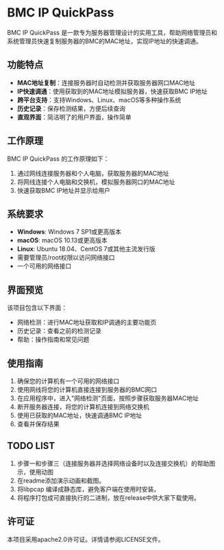 # BMC IP QuickPass

BMC IP QuickPass 是一款专为服务器管理设计的实用工具，帮助网络管理员和系统管理员快速复制服务器的BMC的MAC地址，实现IP地址的快速调通。

## 功能特点

- **MAC地址复制**：连接服务器时自动检测并获取服务器网口MAC地址
- **IP快速调通**：使用获取到的MAC地址模拟服务器，快速获取BMC IP地址
- **跨平台支持**：支持Windows、Linux、macOS等多种操作系统
- **历史记录**：保存检测结果，方便后续查询
- **直观界面**：简洁明了的用户界面，操作简单

## 工作原理

BMC IP QuickPass 的工作原理如下：

1. 通过网线连接服务器和个人电脑，获取服务器的MAC地址
2. 将网线连接个人电脑和交换机，模拟服务器网口的MAC地址
3. 快速获取BMC IP地址并显示给用户

## 系统要求

- **Windows**: Windows 7 SP1或更高版本
- **macOS**: macOS 10.13或更高版本
- **Linux**: Ubuntu 18.04、CentOS 7或其他主流发行版
- 需要管理员/root权限以访问网络接口
- 一个可用的网络接口

## 界面预览

该项目包含以下界面：

- 网络检测：进行MAC地址获取和IP调通的主要功能页
- 历史记录：查看之前的检测记录
- 帮助：操作指南和常见问题

## 使用指南
1. 确保您的计算机有一个可用的网络接口
2. 使用网线将您的计算机直接连接到服务器的BMC网口
3. 在应用程序中，进入"网络检测"页面，按照步骤获取服务器MAC地址
4. 断开服务器连接，将您的计算机连接到网络交换机
5. 使用已获取的MAC地址，快速调通BMC IP地址
6. 查看并保存结果

## TODO LIST
1. 步骤一和步骤三（连接服务器并选择网络设备时以及连接交换机）的帮助图示，使用动图
2. 在readme添加演示动画和截图。
3. 将libpcap 编译成静态库，避免客户端在使用时安装。
4. 将程序打包成可直接执行的二进制，放在release中供大家下载使用。

## 许可证
本项目采用apache2.0许可证。详情请参阅LICENSE文件。